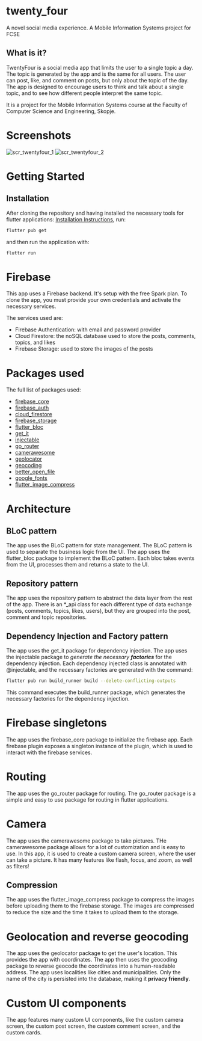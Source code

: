# twenty_four

A novel social media experience. A Mobile Information Systems project for FCSE

## What is it?

TwentyFour is a social media app that limits the user to a single topic a day. The topic is
generated by the app and is the same for all users. The user can post, like, and comment on posts,
but only about the topic of the day. The app is designed to encourage users to think and talk about
a single topic, and to see how different people interpret the same topic.

It is a project for the Mobile Information Systems course at the Faculty of Computer Science and
Engineering, Skopje.

# Screenshots

![scr_twentyfour_1](https://github.com/andrejdaskalov/twenty-four/assets/41647331/3bfd9a53-ed68-4a2a-ab44-c6f8ce214fa2)
![scr_twentyfour_2](https://github.com/andrejdaskalov/twenty-four/assets/41647331/48450a9b-7cd3-4966-869a-8fcbc9b8a1bb)

# Getting Started

## Installation

After cloning the repository and having installed the necessary tools for flutter applications:
[Installation Instructions](https://docs.flutter.dev/get-started/install), run:

```bash
flutter pub get

```

and then run the application with:

```bash 
flutter run
```

# Firebase

This app uses a Firebase backend. It's setup with the free Spark plan.
To clone the app, you must provide your own credentials and activate the necessary services.

The services used are:

- Firebase Authentication: with email and password provider
- Cloud Firestore: the noSQL database used to store the posts, comments, topics, and likes
- Firebase Storage: used to store the images of the posts

# Packages used

The full list of packages used:

- [firebase_core](https://pub.dev/packages/firebase_core)
- [firebase_auth](https://pub.dev/packages/firebase_auth)
- [cloud_firestore](https://pub.dev/packages/cloud_firestore)
- [firebase_storage](https://pub.dev/packages/firebase_storage)
- [flutter_bloc](https://pub.dev/packages/flutter_bloc)
- [get_it](https://pub.dev/packages/get_it)
- [injectable](https://pub.dev/packages/injectable)
- [go_router](https://pub.dev/packages/go_router)
- [camerawesome](https://pub.dev/packages/camerawesome)
- [geolocator](https://pub.dev/packages/geolocator)
- [geocoding](https://pub.dev/packages/geocoding)
- [better_open_file](https://pub.dev/packages/better_open_file)
- [google_fonts](https://pub.dev/packages/google_fonts)
- [flutter_image_compress](https://pub.dev/packages/flutter_image_compress)

# Architecture

## BLoC pattern

The app uses the BLoC pattern for state management.
The BLoC pattern is used to separate the business logic from the UI.
The app uses the flutter_bloc package to implement the BLoC pattern.
Each bloc takes events from the UI, processes them and returns a state to the UI.

## Repository pattern

The app uses the repository pattern to abstract the data layer from the rest of the app.
There is an *_api class for each different type of data exchange (posts, comments, topics, likes,
users), but they are grouped into the post, comment and topic repositories.

## Dependency Injection and Factory pattern

The app uses the get_it package for dependency injection.
The app uses the injectable package to *generate the necessary **factories*** for the dependency
injection.
Each dependency injected class is annotated with @injectable, and the necessary factories are
generated with the command:

```bash
flutter pub run build_runner build --delete-conflicting-outputs
```

This command executes the build_runner package, which generates the necessary factories for the
dependency injection.

# Firebase singletons

The app uses the firebase_core package to initialize the firebase app.
Each firebase plugin exposes a singleton instance of the plugin, which is used to interact with the
firebase services.

# Routing

The app uses the go_router package for routing.
The go_router package is a simple and easy to use package for routing in flutter applications.

# Camera

The app uses the camerawesome package to take pictures.
THe camerawesome package allows for a lot of customization and is easy to use.
In this app, it is used to create a custom camera screen, where the user can take a picture.
It has many features like flash, focus, and zoom, as well as filters!

## Compression

The app uses the flutter_image_compress package to compress the images before uploading them to the
firebase storage.
The images are compressed to reduce the size and the time it takes to upload them to the storage.

# Geolocation and reverse geocoding

The app uses the geolocator package to get the user's location. This provides the app with
coordinates.
The app then uses the geocoding package to reverse geocode the coordinates into a human-readable
address. The app uses localities like cities and municipalities. Only the name of the city is
persisted into the database, making it **privacy friendly**.

# Custom UI components
The app features many custom UI components, like the custom camera screen, the custom post screen,
the custom comment screen, and the custom cards.
